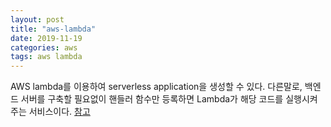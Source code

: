 ```yaml
---
layout: post
title: "aws-lambda"
date: 2019-11-19
categories: aws
tags: aws lambda
---
```


AWS lambda를 이용하여 serverless application을 생성할 수 있다. 다른말로, 백엔드 서버를 구축할 필요없이 핸들러 함수만 등록하면 Lambda가 해당 코드를 실행시켜주는 서비스이다. 
[참고](https://aws.amazon.com/ko/lambda/)

